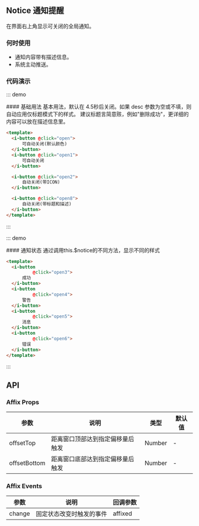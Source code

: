 <script>
    export default {
        methods: {
            open() {
                this.$notice.open({
                    title:'这是一条信息'
                });
            },

            open1() {
                this.$notice.success({
                    title:'这是一条信息'
                });
            },

            open2() {
                this.$notice.success({
                    title:'这是一条信息',
                    showIcon:true
                });
            },
            open3() {
                this.$notice.success({
                    title: '成功',
                    desc: '这里是通知描述这里,是通知描述这里是通知描述这里,是通知描述这里,是通知描述这里是通知描述这里是通知描述',
                    showIcon:true
                });
            },

            open4() {
                this.$notice.warning({
                    title: '这是通知标题！',
                    desc: '这里是通知描述这里,是通知描述这里是通知描述这里,是通知描述这里,是通知描述这里是通知描述这里是通知描述',
                    showIcon:true
                });
            },

            open5() {
                this.$notice.info({
                    title: '这是通知标题！',
                    desc: '这里是通知描述这里,是通知描述这里是通知描述这里,是通知描述这里,是通知描述这里是通知描述这里是通知描述',
                    showIcon:true
                });
            },

            open6() {
                this.$notice.danger({
                    title: '这是通知标题！',
                    desc: '这里是通知描述这里,是通知描述这里是通知描述这里,是通知描述这里,是通知描述这里是通知描述这里是通知描述',
                    showIcon:true,
                    duration:10000
                });
            },
            open7() {
                this.$notice.success({
                    title: '这是通知标题！',
                    desc: '这里是通知描述这里,是通知描述这里是通知描述这里,是通知描述这里,是通知描述这里是通知描述这里是通知描述',
                    showIcon:true
                });
            },
            open8() {
                this.$notice.success({
                    title: '这是通知标题！',
                    desc: '这里是通知描述这里,是通知描述这里是通知描述这里,是通知描述这里,是通知描述这里是通知描述这里是通知描述',
                });
            }
        }
    }
</script>

## Notice 通知提醒

在界面右上角显示可关闭的全局通知。

### 何时使用
- 通知内容带有描述信息。
- 系统主动推送。

### 代码演示

::: demo
<summary>
  #### 基础用法
  基本用法，默认在 4.5秒后关闭。如果 desc 参数为空或不填，则自动应用仅标题模式下的样式。
  建议标题言简意赅，例如"删除成功"，更详细的内容可以放在描述信息里。
</summary>

```html
<template>
  <i-button @click="open">
      可自动关闭(默认颜色)
  </i-button>
  <i-button @click="open1">
      可自动关闭
  </i-button>

  <i-button @click="open2">
      自动关闭(带ICON)
  </i-button>

  <i-button @click="open8">
      自动关闭(带标题和描述)
  </i-button>
</template>
```
:::

::: demo
<summary>
  #### 通知状态
  通过调用this.$notice的不同方法，显示不同的样式
</summary>

```html
<template>
  <i-button
          @click="open3">
      成功
  </i-button>
  <i-button
          @click="open4">
      警告
  </i-button>
  <i-button
          @click="open5">
      消息
  </i-button>
  <i-button
          @click="open6">
      错误
  </i-button>
</template>
```
:::

## API

### Affix Props
| 参数        | 说明           | 类型               | 默认值       |
|------------|----------------|-------------------|-------------|
| offsetTop    | 距离窗口顶部达到指定偏移量后触发 | Number | - |
| offsetBottom | 距离窗口底部达到指定偏移量后触发 | Number | - |

### Affix Events
| 参数        | 说明           | 回调参数               |
|------------|----------------|-------------------|
| change | 固定状态改变时触发的事件 | affixed |
